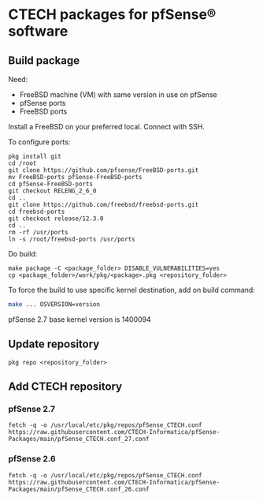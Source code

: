 # CTECH packages for pfSense® software

## Build package

Need:

- FreeBSD machine (VM) with same version in use on pfSense
- pfSense ports
- FreeBSD ports

Install a FreeBSD on your preferred local. Connect with SSH.

To configure ports:

```shell
pkg install git
cd /root
git clone https://github.com/pfsense/FreeBSD-ports.git
mv FreeBSD-ports pfSense-FreeBSD-ports
cd pfSense-FreeBSD-ports
git checkout RELENG_2_6_0
cd ..
git clone https://github.com/freebsd/freebsd-ports.git
cd freebsd-ports
git checkout release/12.3.0
cd ..
rm -rf /usr/ports
ln -s /root/freebsd-ports /usr/ports
```

Do build:

```shell
make package -C <package_folder> DISABLE_VULNERABILITIES=yes
cp <package_folder>/work/pkg/<package>.pkg <repository_folder> 
```

To force the build to use specific kernel destination, add on build command:

```bash
make ... OSVERSION=version
```

pfSense 2.7 base kernel version is 1400094

## Update repository

```shell
pkg repo <repository_folder>
```

## Add CTECH repository

### pfSense 2.7

```shell
fetch -q -o /usr/local/etc/pkg/repos/pfSense_CTECH.conf https://raw.githubusercontent.com/CTECH-Informatica/pfSense-Packages/main/pfSense_CTECH.conf_27.conf
```

### pfSense 2.6

```shell
fetch -q -o /usr/local/etc/pkg/repos/pfSense_CTECH.conf https://raw.githubusercontent.com/CTECH-Informatica/pfSense-Packages/main/pfSense_CTECH.conf_26.conf
```

